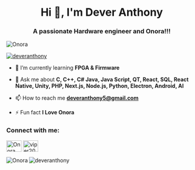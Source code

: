 <h1 align="center">Hi 👋, I'm Dever Anthony</h1>
<h3 align="center">A passionate Hardware engineer and Onora!!!</h3>

<p align="left"> <img src="https://komarev.com/ghpvc/?username=deveranthony&label=Profile%20views&color=0e75b6&style=flat" alt="Onora" /> </p>

<p align="left"> <a href="https://github.com/ryo-ma/github-profile-trophy"><img src="https://github-profile-trophy.vercel.app/?username=deveranthony" alt="deveranthony" /></a> </p>

- 🌱 I’m currently learning **FPGA & Firmware**

- 💬 Ask me about **C, C++, C# Java, Java Script, QT, React, SQL, React Native, Unity, PHP, Next.js, Node.js, Python, Electron, Android, AI**

- 📫 How to reach me **deveranthony5@gmail.com**

- ⚡ Fun fact **I Love Onora**

<h3 align="left">Connect with me:</h3>
<p align="left">
<a href="https://www.leetcode.com/viper-mare" target="blank"><img align="center" src="https://raw.githubusercontent.com/rahuldkjain/github-profile-readme-generator/master/src/images/icons/Social/leet-code.svg" alt="Onora" height="30" width="40" /></a>
<a href="https://www.hackerearth.com/viper20050818" target="blank"><img align="center" src="https://raw.githubusercontent.com/rahuldkjain/github-profile-readme-generator/master/src/images/icons/Social/hackerearth.svg" alt="viper20050818" height="30" width="40" /></a>
</p>

<p><img align="left" src="https://github-readme-stats.vercel.app/api/top-langs?username=deveranthony&show_icons=true&locale=en&layout=compact" alt="Onora" /></p>

<p><img align="center" src="https://github-readme-streak-stats.herokuapp.com/?user=deveranthony&" alt="deveranthony" /></p>
